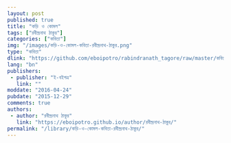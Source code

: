```yaml
---
layout: post
published: true
title: "কড়ি ও কোমল"
tags: ["রবীন্দ্রনাথ ঠাকুর"]
categories: ["কবিতা"]
img: "/images/কড়ি-ও-কোমল-কবিতা-রবীন্দ্রনাথ-ঠাকুর.png"
type: "কবিতা"
dlink: "https://github.com/eboipotro/rabindranath_tagore/raw/master/কবিতা/কড়ি_ও_কোমল.epub"
lang: "bn"
publishers: 
 - publisher: "ই-বইপত্র"
   link: ""
moddate: "2016-04-24"
pubdate: "2015-12-29"
comments: true
authors: 
 - author: "রবীন্দ্রনাথ ঠাকুর"
   link: "https://eboipotro.github.io/author/রবীন্দ্রনাথ-ঠাকুর/"
permalink: "/library/কড়ি-ও-কোমল-কবিতা-রবীন্দ্রনাথ-ঠাকুর/"
---
```

